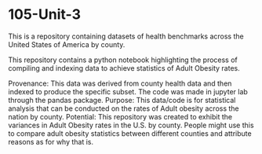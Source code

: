 # 105-Unit-3
This is a repository containing datasets of health benchmarks across the United States of America by county.

This repository contains a python notebook highlighting the process of compiling and indexing data to achieve statistics of Adult Obesity rates.

Provenance: This data was derived from county health data and then indexed to produce the specific subset. The code was made in jupyter lab through the pandas package.
Purpose: This data/code is for statistical analysis that can be conducted on the rates of Adult obesity across the nation by county.
Potential: This repository was created to exhibit the variances in Adult Obesity rates in the U.S. by county. People might use this to compare adult obesity statistics between different counties and attribute reasons as for why that is.
